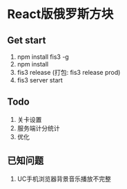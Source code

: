 # React版俄罗斯方块

## Get start
1.  npm install fis3 -g
2.  npm install
3.  fis3 release (打包: fis3 release prod)
4.  fis3 server start


## Todo
1.  关卡设置
2.  服务端计分统计
3.  优化

## 已知问题
1.  UC手机浏览器背景音乐播放不完整